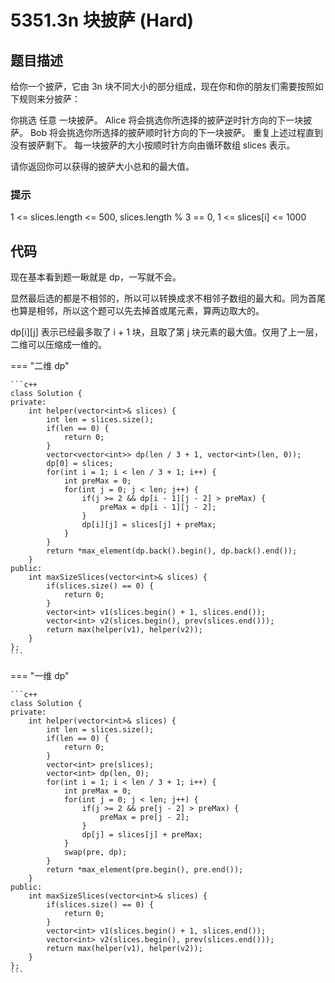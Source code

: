 # 5351.3n 块披萨 (Hard)

## 题目描述

给你一个披萨，它由 3n 块不同大小的部分组成，现在你和你的朋友们需要按照如下规则来分披萨：

你挑选 任意 一块披萨。
Alice 将会挑选你所选择的披萨逆时针方向的下一块披萨。
Bob 将会挑选你所选择的披萨顺时针方向的下一块披萨。
重复上述过程直到没有披萨剩下。
每一块披萨的大小按顺时针方向由循环数组 slices 表示。

请你返回你可以获得的披萨大小总和的最大值。

### 提示

1 <= slices.length <= 500, slices.length % 3 == 0, 1 <= slices[i] <= 1000

## 代码

现在基本看到题一瞅就是 dp，一写就不会。

显然最后选的都是不相邻的，所以可以转换成求不相邻子数组的最大和。同为首尾也算是相邻，所以这个题可以先去掉首或尾元素，算两边取大的。

dp[i][j] 表示已经最多取了 i + 1 块，且取了第 j 块元素的最大值。仅用了上一层，二维可以压缩成一维的。

=== "二维 dp"

    ```c++
    class Solution {
    private:
        int helper(vector<int>& slices) {
            int len = slices.size();
            if(len == 0) {
                return 0;
            }
            vector<vector<int>> dp(len / 3 + 1, vector<int>(len, 0));
            dp[0] = slices;
            for(int i = 1; i < len / 3 + 1; i++) {
                int preMax = 0;
                for(int j = 0; j < len; j++) {
                    if(j >= 2 && dp[i - 1][j - 2] > preMax) {
                        preMax = dp[i - 1][j - 2];
                    }
                    dp[i][j] = slices[j] + preMax;
                }
            }
            return *max_element(dp.back().begin(), dp.back().end());
        }
    public:
        int maxSizeSlices(vector<int>& slices) {
            if(slices.size() == 0) {
                return 0;
            }
            vector<int> v1(slices.begin() + 1, slices.end());
            vector<int> v2(slices.begin(), prev(slices.end()));
            return max(helper(v1), helper(v2));
        }
    };
    ```
    
=== "一维 dp"

    ```c++
    class Solution {
    private:
        int helper(vector<int>& slices) {
            int len = slices.size();
            if(len == 0) {
                return 0;
            }
            vector<int> pre(slices);
            vector<int> dp(len, 0);
            for(int i = 1; i < len / 3 + 1; i++) {
                int preMax = 0;
                for(int j = 0; j < len; j++) {
                    if(j >= 2 && pre[j - 2] > preMax) {
                        preMax = pre[j - 2];
                    }
                    dp[j] = slices[j] + preMax;
                }
                swap(pre, dp);
            }
            return *max_element(pre.begin(), pre.end());
        }
    public:
        int maxSizeSlices(vector<int>& slices) {
            if(slices.size() == 0) {
                return 0;
            }
            vector<int> v1(slices.begin() + 1, slices.end());
            vector<int> v2(slices.begin(), prev(slices.end()));
            return max(helper(v1), helper(v2));
        }
    };
    ```